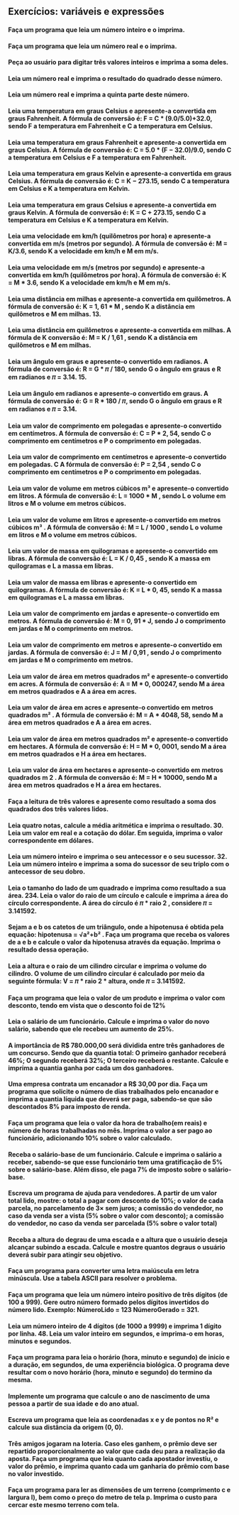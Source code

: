 ## Exercícios: variáveis e expressões

#### Faça um programa que leia um número inteiro e o imprima.

####  Faça um programa que leia um número real e o imprima.

####  Peça ao usuário para digitar três valores inteiros e imprima a soma deles.

####  Leia um número real e imprima o resultado do quadrado desse número.

####  Leia um número real e imprima a quinta parte deste número.

####  Leia uma temperatura em graus Celsius e apresente-a convertida em graus Fahrenheit. A fórmula de conversão é: F = C * (9.0/5.0)+32.0, sendo F a temperatura em Fahrenheit e C a temperatura em Celsius.

####  Leia uma temperatura em graus Fahrenheit e apresente-a convertida em graus Celsius. A fórmula de conversão é: C = 5.0 * (F − 32.0)/9.0, sendo C a temperatura em Celsius e F a temperatura em Fahrenheit.

####  Leia uma temperatura em graus Kelvin e apresente-a convertida em graus Celsius. A fórmula de conversão é: C = K − 273.15, sendo C a temperatura em Celsius e K a temperatura em Kelvin.

####  Leia uma temperatura em graus Celsius e apresente-a convertida em graus Kelvin. A fórmula de conversão é: K = C + 273.15, sendo C a temperatura em Celsius e K a temperatura em Kelvin.

####  Leia uma velocidade em km/h (quilômetros por hora) e apresente-a convertida em m/s (metros por segundo). A fórmula de conversão é: M = K/3.6, sendo K a velocidade em km/h e M em m/s.

####  Leia uma velocidade em m/s (metros por segundo) e apresente-a convertida em km/h (quilômetros por hora). A fórmula de conversão é: K = M * 3.6, sendo K a velocidade em km/h e M em m/s.

####  Leia uma distância em milhas e apresente-a convertida em quilômetros. A fórmula de conversão é: K = 1, 61 * M , sendo K a distância em quilômetros e M em milhas. 13.

#### Leia uma distância em quilômetros e apresente-a convertida em milhas. A fórmula de K conversão é: M = K / 1,61 , sendo K a distância em quilômetros e M em milhas.

####  Leia um ângulo em graus e apresente-o convertido em radianos. A fórmula de conversão é: R = G * 𝜋 / 180, sendo G o ângulo em graus e R em radianos e 𝜋 = 3.14. 15.

#### Leia um ângulo em radianos e apresente-o convertido em graus. A fórmula de conversão é: G = R * 180 / 𝜋, sendo G o ângulo em graus e R em radianos e 𝜋 = 3.14.

####  Leia um valor de comprimento em polegadas e apresente-o convertido em centímetros. A fórmula de conversão é: C = P * 2, 54, sendo C o comprimento em centímetros e P o comprimento em polegadas.

####  Leia um valor de comprimento em centímetros e apresente-o convertido em polegadas. C A fórmula de conversão é: P = 2,54 , sendo C o comprimento em centímetros e P o comprimento em polegadas.

####  Leia um valor de volume em metros cúbicos m³ e apresente-o convertido em litros. A fórmula de conversão é: L = 1000 * M , sendo L o volume em litros e M o volume em metros cúbicos.

####  Leia um valor de volume em litros e apresente-o convertido em metros cúbicos m³ . A fórmula de conversão é: M = L / 1000 , sendo L o volume em litros e M o volume em metros cúbicos.

####  Leia um valor de massa em quilogramas e apresente-o convertido em libras. A fórmula de conversão é: L = K / 0,45 , sendo K a massa em quilogramas e L a massa em libras.

####  Leia um valor de massa em libras e apresente-o convertido em quilogramas. A fórmula de conversão é: K = L * 0, 45, sendo K a massa em quilogramas e L a massa em libras.

####  Leia um valor de comprimento em jardas e apresente-o convertido em metros. A fórmula de conversão é: M = 0, 91 * J, sendo J o comprimento em jardas e M o comprimento em metros.

####  Leia um valor de comprimento em metros e apresente-o convertido em jardas. A fórmula de conversão é: J = M / 0,91 , sendo J o comprimento em jardas e M o comprimento em metros.

####  Leia um valor de área em metros quadrados m² e apresente-o convertido em acres. A fórmula de conversão é: A = M * 0, 000247, sendo M a área em metros quadrados e A a área em acres.

####  Leia um valor de área em acres e apresente-o convertido em metros quadrados m² . A fórmula de conversão é: M = A * 4048, 58, sendo M a área em metros quadrados e A a área em acres.

####  Leia um valor de área em metros quadrados m² e apresente-o convertido em hectares. A fórmula de conversão é: H = M * 0, 0001, sendo M a área em metros quadrados e H a área em hectares.

####  Leia um valor de área em hectares e apresente-o convertido em metros quadrados m 2 . A fórmula de conversão é: M = H * 10000, sendo M a área em metros quadrados e H a área em hectares.

####  Faça a leitura de três valores e apresente como resultado a soma dos quadrados dos três valores lidos.

####  Leia quatro notas, calcule a média aritmética e imprima o resultado. 30. Leia um valor em real e a cotação do dólar. Em seguida, imprima o valor correspondente em dólares.

####  Leia um número inteiro e imprima o seu antecessor e o seu sucessor. 32. Leia um número inteiro e imprima a soma do sucessor de seu triplo com o antecessor de seu dobro.

####  Leia o tamanho do lado de um quadrado e imprima como resultado a sua área. 234. Leia o valor do raio de um círculo e calcule e imprima a área do círculo correspondente. A área do círculo é 𝜋 * raio 2 , considere 𝜋 = 3.141592.

####  Sejam a e b os catetos de um triângulo, onde a hipotenusa é obtida pela equação: hipotenusa = √a²+b² . Faça um programa que receba os valores de a e b e calcule o valor da hipotenusa através da equação. Imprima o resultado dessa operação.

####  Leia a altura e o raio de um cilindro circular e imprima o volume do cilindro. O volume de um cilindro circular é calculado por meio da seguinte fórmula: V = 𝜋 * raio 2 * altura, onde 𝜋 = 3.141592.

####  Faça um programa que leia o valor de um produto e imprima o valor com desconto, tendo em vista que o desconto foi de 12%

####  Leia o salário de um funcionário. Calcule e imprima o valor do novo salário, sabendo que ele recebeu um aumento de 25%.

####  A importância de R$ 780.000,00 será dividida entre três ganhadores de um concurso. Sendo que da quantia total: O primeiro ganhador receberá 46%; O segundo receberá 32%; O terceiro receberá o restante. Calcule e imprima a quantia ganha por cada um dos ganhadores.

####  Uma empresa contrata um encanador a R$ 30,00 por dia. Faça um programa que solicite o número de dias trabalhados pelo encanador e imprima a quantia líquida que deverá ser paga, sabendo-se que são descontados 8% para imposto de renda.

####  Faça um programa que leia o valor da hora de trabalho(em reais) e número de horas trabalhadas no mês. Imprima o valor a ser pago ao funcionário, adicionando 10% sobre o valor calculado.

####  Receba o salário-base de um funcionário. Calcule e imprima o salário a receber, sabendo-se que esse funcionário tem uma gratificação de 5% sobre o salário-base. Além disso, ele paga 7% de imposto sobre o salário-base.

####  Escreva um programa de ajuda para vendedores. A partir de um valor total lido, mostre: o total a pagar com desconto de 10%; o valor de cada parcela, no parcelamento de 3× sem juros; a comissão do vendedor, no caso da venda ser a vista (5% sobre o valor com desconto); a comissão do vendedor, no caso da venda ser parcelada (5% sobre o valor total)

####  Receba a altura do degrau de uma escada e a altura que o usuário deseja alcançar subindo a escada. Calcule e mostre quantos degraus o usuário deverá subir para atingir seu objetivo.

####  Faça um programa para converter uma letra maiúscula em letra minúscula. Use a tabela ASCII para resolver o problema.

####  Faça um programa que leia um número inteiro positivo de três dígitos (de 100 a 999). Gere outro número formado pelos dígitos invertidos do número lido. Exemplo:  NúmeroLido = 123 NúmeroGerado = 321.

####  Leia um número inteiro de 4 dígitos (de 1000 a 9999) e imprima 1 dígito por linha. 48. Leia um valor inteiro em segundos, e imprima-o em horas, minutos e segundos.

####  Faça um programa para leia o horário (hora, minuto e segundo) de inicio e a duração, em segundos, de uma experiência biológica. O programa deve resultar com o novo horário (hora, minuto e segundo) do termino da mesma.

####  Implemente um programa que calcule o ano de nascimento de uma pessoa a partir de sua idade e do ano atual.

####  Escreva um programa que leia as coordenadas x e y de pontos no R² e calcule sua distância da origem (0, 0).

####  Três amigos jogaram na loteria. Caso eles ganhem, o prêmio deve ser repartido proporcionalmente ao valor que cada deu para a realização da aposta. Faça um programa que leia quanto cada apostador investiu, o valor do prêmio, e imprima quanto cada um ganharia do prêmio com base no valor investido.

####  Faça um programa para ler as dimensões de um terreno (comprimento c e largura l), bem como o preço do metro de tela p. Imprima o custo para cercar este mesmo terreno com tela.
